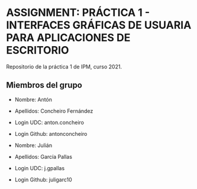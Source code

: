 # ASSIGNMENT: PRÁCTICA 1 - INTERFACES GRÁFICAS DE USUARIA PARA APLICACIONES DE ESCRITORIO

Repositorio de la práctica 1 de IPM, curso 2021.

## Miembros del grupo

  * Nombre: Antón
  * Apellidos: Concheiro Fernández
  * Login UDC: anton.concheiro
  * Login Github: antonconcheiro
  
  * Nombre: Julián
  * Apellidos: García Pallas
  * Login UDC: j.gpallas
  * Login Github: juligarc10


